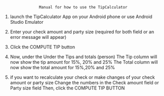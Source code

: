                     Manual for how to use the TipCalculator
1) launch the TipCalculator App on your Android phone or use Android Studio Emulator

2) Enter your check amount and party size (required for both field or an error message will appear)

3) Click the COMPUTE TIP button

4) Now, under the Under the Tips and totals (person) 
    The Tip column will now show the tip amount for 15%, 20% and 25%
    The Total column will now show the total amount for 15%,20% and 25%

6) if you want  to recalculate your check or make changes of your check amount or party size
    Change the numbers in the Check amount field or Party size field
    Then, click the COMPUTE TIP BUTTON
